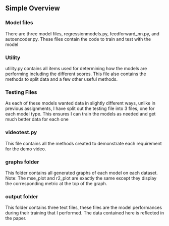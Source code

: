 ## Simple Overview

### Model files
There are three model files, regressionmodels.py, feedforward_nn.py, and autoencoder.py. These files contain the code to train and test with the model

### Utility
utility.py contains all items used for determining how the models are performing including the different scores. This file also contains the methods to split data and a few other useful methods.

### Testing Files
As each of these models wanted data in slightly different ways, unlike in previous assignments, I have split out the testing file into 3 files, one for each model type. This ensures I can train the models as needed and get much better data for each one

### videotest.py
This file contains all the methods created to demonstrate each requirement for the demo video.

### graphs folder
This folder contains all generated graphs of each model on each dataset. Note: The mse_plot and r2_plot are exactly the same except they display the corresponding metric at the top of the graph.

### output folder
This folder contains three text files, these files are the model performances during their training that I performed. The data contained here is reflected in the paper.